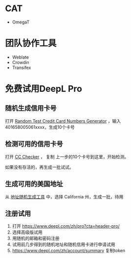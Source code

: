 # CAT
- OmegaT

# 团队协作工具
- Weblate
- Crowdin
- Transifex

# 免费试用DeepL Pro
## 随机生成信用卡号
打开 [Random Test Credit Card Numbers Generator](https://namso-gen.com/) ，输入401658005061xxxx，生成10个卡号
## 检测可用的信用卡号
打开 [CC Checker](https://www.mrchecker.net/card-checker//ccn2/)  ， 复制 上一步的10个卡号到这里，开始检测。

如果没有存活的，再生成一批试试。

## 生成可用的美国地址
从 [地址随机生成工具](https://www.bestrandoms.com/random-address) 中，选择 California 州，生成一批，待用

## 注册试用
1. 打开 https://www.deepl.com/zh/pro?cta=header-pro/ 
2. 选择高级版试用
3. 用随机的邮箱和密码注册
4. 试用前几步得到的随机地址和随机信用卡进行申请试用
5. https://www.deepl.com/zh/account/summary 复制token